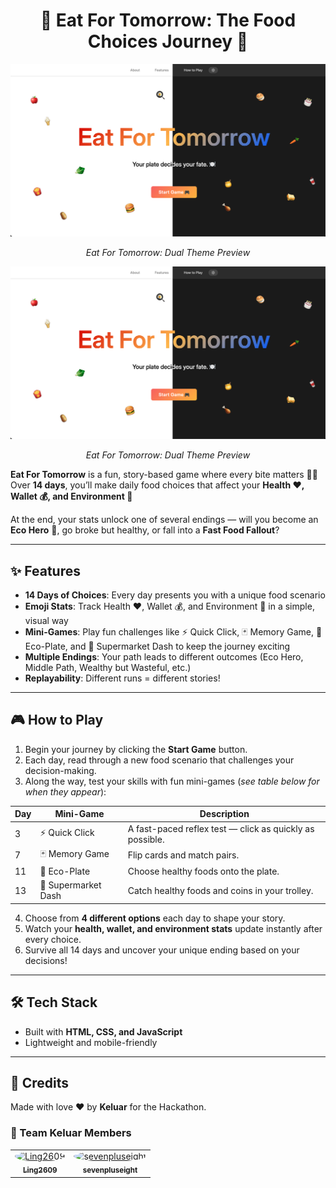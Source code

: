 <h1 align="center">🍎 Eat For Tomorrow: The Food Choices Journey 🍈</h1>

<p align="center">
  <img src="assets/images/light-dark-theme-comparison.png" alt="Hero Section Light & Dark" width="800"/>
</p>

<p align="center">
  <em>Eat For Tomorrow: Dual Theme Preview</em>
</p>

<p align="center">
  <img src="assets/images/light-dark-theme-comparison.png" alt="Hero Section Light & Dark" width="800"/>
</p>

<p align="center">
  <em>Eat For Tomorrow: Dual Theme Preview</em>
</p>

**Eat For Tomorrow** is a fun, story-based game where every bite matters 🍔🥗  
Over **14 days**, you’ll make daily food choices that affect your **Health ❤️, Wallet 💰, and Environment 🌳**

At the end, your stats unlock one of several endings — will you become an **Eco Hero** 🌳, go broke but healthy, or fall into a **Fast Food Fallout**?  

---

## ✨ Features  
- **14 Days of Choices**: Every day presents you with a unique food scenario  
- **Emoji Stats**: Track Health ❤️, Wallet 💰, and Environment 🌳 in a simple, visual way  
- **Mini-Games**: Play fun challenges like ⚡ Quick Click, 🃏 Memory Game, 🥗 Eco-Plate, and 🛒 Supermarket Dash to keep the journey exciting  
- **Multiple Endings**: Your path leads to different outcomes (Eco Hero, Middle Path, Wealthy but Wasteful, etc.)  
- **Replayability**: Different runs = different stories!  

---

## 🎮 How to Play  
1. Begin your journey by clicking the **Start Game** button.  
2. Each day, read through a new food scenario that challenges your decision-making.  
3. Along the way, test your skills with fun mini-games (*see table below for when they appear*):  

| Day | Mini-Game         | Description                                   |
|-----|-------------------|-----------------------------------------------|
| 3   | ⚡ Quick Click     | A fast-paced reflex test — click as quickly as possible. |
| 7   | 🃏 Memory Game     | Flip cards and match pairs. |
| 11   | 🥗 Eco-Plate       | Choose healthy foods onto the plate. |
| 13  | 🛒 Supermarket Dash| Catch healthy foods and coins in your trolley. |

4. Choose from **4 different options** each day to shape your story.  
5. Watch your **health, wallet, and environment stats** update instantly after every choice.  
6. Survive all 14 days and uncover your unique ending based on your decisions!  

---

## 🛠️ Tech Stack
- Built with **HTML, CSS, and JavaScript**
- Lightweight and mobile-friendly

---

## 💌 Credits  
Made with love ❤️ by **Keluar** for the Hackathon.  

### 👥 Team Keluar Members
<table>
  <tr>
    <td align="center">
      <a href="https://github.com/Ling2609">
        <img src="https://github.com/Ling2609.png?size=80" width="70" height="70" style="border-radius:50%;" alt="Ling2609"/><br>
        <sub><b>Ling2609</b></sub>
      </a>
    </td>
    <td align="center">
      <a href="https://github.com/sevenpluseight">
        <img src="https://github.com/sevenpluseight.png?size=80" width="70" height="70" style="border-radius:50%;" alt="sevenpluseight"/><br>
        <sub><b>sevenpluseight</b></sub>
      </a>
    </td>
  </tr>
</table>
